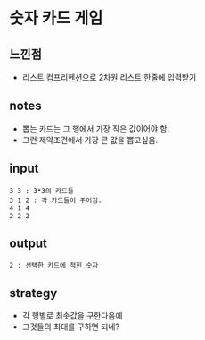 # 숫자 카드 게임

## 느낀점
* 리스트 컴프리헨션으로 2차원 리스트 한줄에 입력받기

## notes
* 뽑는 카드는 그 행에서 가장 작은 값이어야 함.
* 그런 제약조건에서 가장 큰 값을 뽑고싶음.

## input
```
3 3 : 3*3의 카드들
3 1 2 : 각 카드들이 주어짐.
4 1 4
2 2 2
```

## output
```
2 : 선택한 카드에 적힌 숫자
```

## strategy
* 각 행별로 최솟값을 구한다음에
* 그것들의 최대를 구하면 되네?
